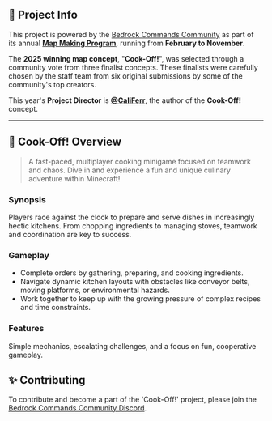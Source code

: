## 📌 Project Info  

This project is powered by the [Bedrock Commands Community](https://discord.com/servers/bedrock-commands-community-924894457894174740) as part of its annual **[Map Making Program](/Cook-Off/about/)**, running from **February to November**.

The **2025 winning map concept**, "**Cook-Off!**", was selected through a community vote from three finalist concepts. These finalists were carefully chosen by the staff team from six original submissions by some of the community's top creators.  

This year's **Project Director** is **[@CaliFerr](https://github.com/CaliFerr)**, the author of the **Cook-Off!** concept.

--- 

## 🍳 Cook-Off! Overview

> A fast-paced, multiplayer cooking minigame focused on teamwork and chaos.
Dive in and experience a fun and unique culinary adventure within Minecraft!

### Synopsis 
Players race against the clock to prepare and serve dishes in increasingly hectic kitchens. From chopping ingredients to managing stoves, teamwork and coordination are key to success.  

### Gameplay

- Complete orders by gathering, preparing, and cooking ingredients.  
- Navigate dynamic kitchen layouts with obstacles like conveyor belts, moving platforms, or environmental hazards.  
- Work together to keep up with the growing pressure of complex recipes and time constraints.  

### Features

Simple mechanics, escalating challenges, and a focus on fun, cooperative gameplay.

## ✨️ Contributing

To contribute and become a part of the 'Cook-Off!' project, please join the [Bedrock Commands Community Discord](https://discord.gg/SYstTYx5G5).
